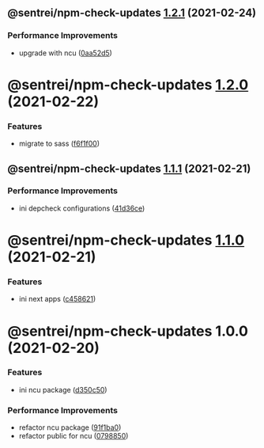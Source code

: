 ## @sentrei/npm-check-updates [1.2.1](https://github.com/sentrei/sentrei/compare/@sentrei/npm-check-updates@1.2.0...@sentrei/npm-check-updates@1.2.1) (2021-02-24)

### Performance Improvements

- upgrade with ncu ([0aa52d5](https://github.com/sentrei/sentrei/commit/0aa52d5a148a3400788406d0b750288c14c5d752))

# @sentrei/npm-check-updates [1.2.0](https://github.com/sentrei/sentrei/compare/@sentrei/npm-check-updates@1.1.1...@sentrei/npm-check-updates@1.2.0) (2021-02-22)

### Features

- migrate to sass ([f6f1f00](https://github.com/sentrei/sentrei/commit/f6f1f00cfe15ba846929b4106ab39a64c726be21))

## @sentrei/npm-check-updates [1.1.1](https://github.com/sentrei/sentrei/compare/@sentrei/npm-check-updates@1.1.0...@sentrei/npm-check-updates@1.1.1) (2021-02-21)

### Performance Improvements

- ini depcheck configurations ([41d36ce](https://github.com/sentrei/sentrei/commit/41d36cef0459229e366d8d99bda9c0dfdac80ab0))

# @sentrei/npm-check-updates [1.1.0](https://github.com/sentrei/sentrei/compare/@sentrei/npm-check-updates@1.0.0...@sentrei/npm-check-updates@1.1.0) (2021-02-21)

### Features

- ini next apps ([c458621](https://github.com/sentrei/sentrei/commit/c45862133d1d8758b0a6d8b2f604f4600e7bc080))

# @sentrei/npm-check-updates 1.0.0 (2021-02-20)

### Features

- ini ncu package ([d350c50](https://github.com/sentrei/sentrei/commit/d350c50e77b0bd2007dc7dd546b7de7efe5d7f5b))

### Performance Improvements

- refactor ncu package ([91f1ba0](https://github.com/sentrei/sentrei/commit/91f1ba026807a509e722328b5138207c1320bd99))
- refactor public for ncu ([0798850](https://github.com/sentrei/sentrei/commit/0798850bfbd9594222a970b93965c5d5c8b0403a))
